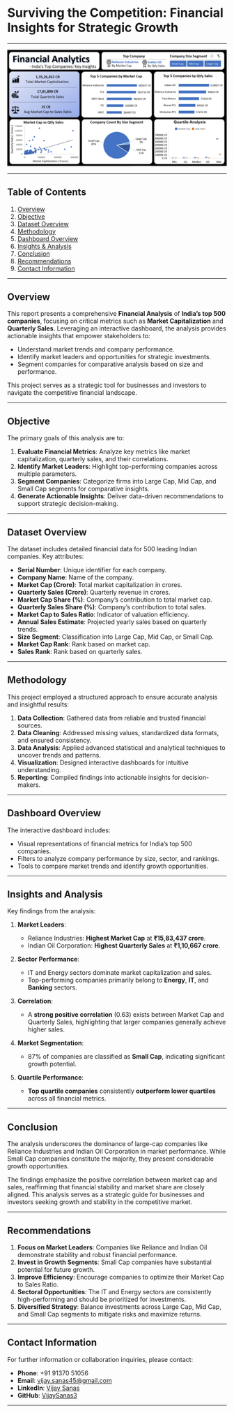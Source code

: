 # Surviving the Competition: Financial Insights for Strategic Growth
---
![Dashboard](Dashboard.png)

---

## Table of Contents

1. [Overview](#overview)  
2. [Objective](#objective)  
3. [Dataset Overview](#dataset-overview)  
4. [Methodology](#methodology)  
5. [Dashboard Overview](#dashboard-overview)  
6. [Insights & Analysis](#insights-and-analysis)  
7. [Conclusion](#conclusion)  
8. [Recommendations](#recommendations)  
9. [Contact Information](#contact-information)  

---

## Overview

This report presents a comprehensive **Financial Analysis** of **India’s top 500 companies**, focusing on critical metrics such as **Market Capitalization** and **Quarterly Sales**. Leveraging an interactive dashboard, the analysis provides actionable insights that empower stakeholders to:

- Understand market trends and company performance.  
- Identify market leaders and opportunities for strategic investments.  
- Segment companies for comparative analysis based on size and performance.

This project serves as a strategic tool for businesses and investors to navigate the competitive financial landscape.

---

## Objective

The primary goals of this analysis are to:

1. **Evaluate Financial Metrics**: Analyze key metrics like market capitalization, quarterly sales, and their correlations.  
2. **Identify Market Leaders**: Highlight top-performing companies across multiple parameters.  
3. **Segment Companies**: Categorize firms into Large Cap, Mid Cap, and Small Cap segments for comparative insights.  
4. **Generate Actionable Insights**: Deliver data-driven recommendations to support strategic decision-making.

---

## Dataset Overview

The dataset includes detailed financial data for 500 leading Indian companies. Key attributes:  

- **Serial Number**: Unique identifier for each company.  
- **Company Name**: Name of the company.  
- **Market Cap (Crore)**: Total market capitalization in crores.  
- **Quarterly Sales (Crore)**: Quarterly revenue in crores.  
- **Market Cap Share (%)**: Company’s contribution to total market cap.  
- **Quarterly Sales Share (%)**: Company’s contribution to total sales.  
- **Market Cap to Sales Ratio**: Indicator of valuation efficiency.  
- **Annual Sales Estimate**: Projected yearly sales based on quarterly trends.  
- **Size Segment**: Classification into Large Cap, Mid Cap, or Small Cap.  
- **Market Cap Rank**: Rank based on market cap.  
- **Sales Rank**: Rank based on quarterly sales.  

---

## Methodology

This project employed a structured approach to ensure accurate analysis and insightful results:  

1. **Data Collection**: Gathered data from reliable and trusted financial sources.  
2. **Data Cleaning**: Addressed missing values, standardized data formats, and ensured consistency.  
3. **Data Analysis**: Applied advanced statistical and analytical techniques to uncover trends and patterns.  
4. **Visualization**: Designed interactive dashboards for intuitive understanding.  
5. **Reporting**: Compiled findings into actionable insights for decision-makers.

---

## Dashboard Overview

The interactive dashboard includes:  

- Visual representations of financial metrics for India’s top 500 companies.  
- Filters to analyze company performance by size, sector, and rankings.  
- Tools to compare market trends and identify growth opportunities.

---

## Insights and Analysis

Key findings from the analysis:  

1. **Market Leaders**:  
   - Reliance Industries: **Highest Market Cap** at **₹15,83,437 crore**.  
   - Indian Oil Corporation: **Highest Quarterly Sales** at **₹1,10,667 crore**.  

2. **Sector Performance**:  
   - IT and Energy sectors dominate market capitalization and sales.  
   - Top-performing companies primarily belong to **Energy**, **IT**, and **Banking** sectors.  

3. **Correlation**:  
   - A **strong positive correlation** (0.63) exists between Market Cap and Quarterly Sales, highlighting that larger companies generally achieve higher sales.  

4. **Market Segmentation**:  
   - 87% of companies are classified as **Small Cap**, indicating significant growth potential.  

5. **Quartile Performance**:  
   - **Top quartile companies** consistently **outperform lower quartiles** across all financial metrics.

---

## Conclusion

The analysis underscores the dominance of large-cap companies like Reliance Industries and Indian Oil Corporation in market performance. While Small Cap companies constitute the majority, they present considerable growth opportunities.  

The findings emphasize the positive correlation between market cap and sales, reaffirming that financial stability and market share are closely aligned. This analysis serves as a strategic guide for businesses and investors seeking growth and stability in the competitive market.

---

## Recommendations

1. **Focus on Market Leaders**: Companies like Reliance and Indian Oil demonstrate stability and robust financial performance.  
2. **Invest in Growth Segments**: Small Cap companies have substantial potential for future growth.  
3. **Improve Efficiency**: Encourage companies to optimize their Market Cap to Sales Ratio.  
4. **Sectoral Opportunities**: The IT and Energy sectors are consistently high-performing and should be prioritized for investments.  
5. **Diversified Strategy**: Balance investments across Large Cap, Mid Cap, and Small Cap segments to mitigate risks and maximize returns.

---

## Contact Information

For further information or collaboration inquiries, please contact:  

- **Phone**: +91 91370 51056  
- **Email**: [vijay.sanas45@gmail.com](mailto:vijay.sanas45@gmail.com)  
- **LinkedIn**: [Vijay Sanas](https://www.linkedin.com/in/vijay-sanas)  
- **GitHub**: [VijaySanas3](https://github.com/VijaySanas3)  

---

